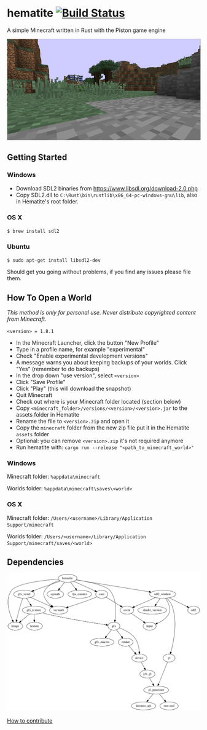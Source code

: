 # hematite [![Build Status](https://travis-ci.org/PistonDevelopers/hematite.svg?branch=master)](https://travis-ci.org/PistonDevelopers/hematite)

A simple Minecraft written in Rust with the Piston game engine

![screenshot](./screenshot.png)

## Getting Started

### Windows

* Download SDL2 binaries from <https://www.libsdl.org/download-2.0.php>
* Copy SDL2.dll to `C:\Rust\bin\rustlib\x86_64-pc-windows-gnu\lib`, also in Hematite's root folder.

### OS X

`$ brew install sdl2`

### Ubuntu

`$ sudo apt-get install libsdl2-dev`

Should get you going without problems, if you find any issues please file them.

## How To Open a World

*This method is only for personal use. Never distribute copyrighted content from Minecraft.*

`<version> = 1.8.1`

* In the Minecraft Launcher, click the button "New Profile"
* Type in a profile name, for example "experimental"
* Check "Enable experimental development versions"
* A message warns you about keeping backups of your worlds. Click "Yes" (remember to do backups)
* In the drop down "use version", select `<version>`
* Click "Save Profile"
* Click "Play" (this will download the snapshot)
* Quit Minecraft
* Check out where is your Minecraft folder located (section below)
* Copy `<minecraft_folder>/versions/<version>/<version>.jar` to the assets folder in Hematite
* Rename the file to `<version>.zip` and open it
* Copy the `minecraft` folder from the new zip file put it in the Hematite `assets` folder
* Optional: you can remove `<version>.zip` it's not required anymore
* Run hematite with: `cargo run --release "<path_to_minecraft_world>"`

### Windows

Minecraft folder: `%appdata\minecraft`

Worlds folder: `%appdata\minecraft\saves\<world>`

### OS X

Minecraft folder: `/Users/<username>/Library/Application Support/minecraft`

Worlds folder: `/Users/<username>/Library/Application Support/minecraft/saves/<world>`

## Dependencies

![dependencies](./Cargo.png)

[How to contribute](https://github.com/PistonDevelopers/piston/blob/master/CONTRIBUTING.md)
